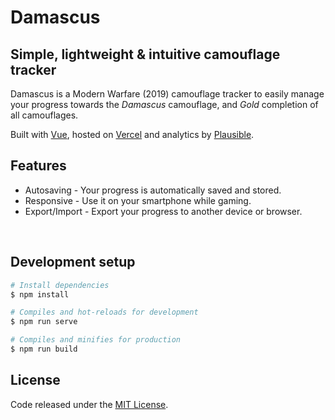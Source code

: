 # Damascus
## Simple, lightweight & intuitive camouflage tracker

Damascus is a Modern Warfare (2019) camouflage tracker to easily manage your progress towards the *Damascus* camouflage, and *Gold* completion of all camouflages.

Built with [Vue](https://vuejs.org/), hosted on [Vercel](https://vercel.com/) and analytics by [Plausible](https://plausible.io/).

## Features

- Autosaving - Your progress is automatically saved and stored.
- Responsive - Use it on your smartphone while gaming.
- Export/Import - Export your progress to another device or browser.

<br />

## Development setup
```bash
# Install dependencies
$ npm install

# Compiles and hot-reloads for development
$ npm run serve

# Compiles and minifies for production
$ npm run build
```

## License

Code released under the [MIT License](https://github.com/carlssonemil/damascus/blob/master/LICENSE).
